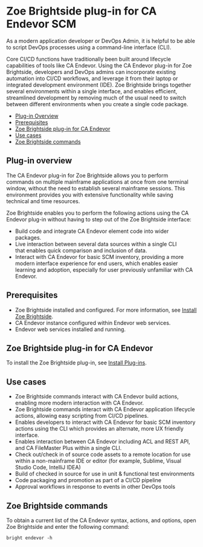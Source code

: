 # Zoe Brightside plug-in for CA Endevor SCM

As a modern application developer or DevOps Admin, it is helpful to be
able to script DevOps processes using a command-line interface (CLI).

Core CI/CD functions have traditionally been built around lifecycle
capabilities of tools like CA Endevor. Using the CA Endevor plug-in for
Zoe Brightside, developers and DevOps admins can incorporate existing
automation into CI/CD workflows, and leverage it from their laptop or
integrated development environment (IDE). Zoe Brightside brings together
several environments within a single interface, and enables efficient,
streamlined development by removing much of the usual need to switch
between different environments when you create a single code package.

  - [Plug-in Overview](#plug-in-overview)
  - [Prerequisites](#prerequisites)
  - [Zoe Brightside plug-in for CA Endevor](#zoe-brightside-plug-in-for-ca-endevor)
  - [Use cases](#use-cases)
  - [Zoe Brightside commands](#zoe-brightside-commands)

## Plug-in overview

The CA Endevor plug-in for Zoe Brightside allows you to perform commands
on multiple mainframe applications at once from one terminal window,
without the need to establish several mainframe sessions. This
environment provides you with extensive functionality while saving
technical and time resources.

Zoe Brightside enables you to perform the following actions using the CA
Endevor plug-in without having to step out of the Zoe Brightside
interface:

  - Build code and integrate CA Endevor element code into wider packages. 
  - Live interaction between several data sources within a single CLI that enables quick comparison and inclusion of data. 
  - Interact with CA Endevor for basic SCM inventory, providing a more modern interface experience for end users, which enables easier learning and adoption, especially for user previously unfamiliar with CA Endevor.
 
## Prerequisites

  - Zoe Brightside installed and configured. For more information, see [Install Zoe Brightside](cli-installcli.md).
  - CA Endevor instance configured within Endevor web services.
  - Endevor web services installed and running.

## Zoe Brightside plug-in for CA Endevor

To install the Zoe Brightside plug-in, see [Install Plug-ins](cli-installplugins.md).

## Use cases

  - Zoe Brightside commands interact with CA Endevor build actions, enabling more modern interaction with CA Endevor.
  - Zoe Brightside commands interact with CA Endevor application lifecycle actions, allowing easy scripting from CI/CD pipelines.
  - Enables developers to interact with CA Endevor for basic SCM inventory actions using the CLI which provides an alternate, more UX friendly interface.
  - Enables interaction between CA Endevor including ACL and REST API, and CA FileMaster Plus within a single CLI.
  - Check out/check in of source code assets to a remote location for use within a non-mainframe IDE or editor (for example, Sublime, Visual Studio Code, IntelliJ IDEA)
  - Build of checked in source for use in unit & functional test environments
  - Code packaging and promotion as part of a CI/CD pipeline
  - Approval workflows in response to events in other DevOps tools

## Zoe Brightside commands

To obtain a current list of the CA Endevor syntax, actions, and options, open Zoe Brightside and enter the following command:

``` 
bright endevor -h
```
